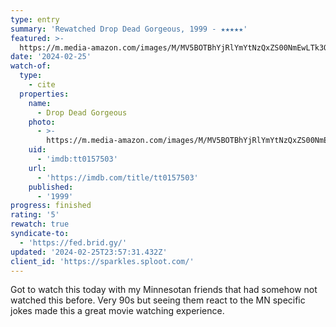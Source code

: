 ```yaml
---
type: entry
summary: 'Rewatched Drop Dead Gorgeous, 1999 - ★★★★★'
featured: >-
  https://m.media-amazon.com/images/M/MV5BOTBhYjRlYmYtNzQxZS00NmEwLTk3OTAtNjU4MDEwMmUyZDczXkEyXkFqcGdeQXVyMTQxNzMzNDI@._V1_SX300.jpg
date: '2024-02-25'
watch-of:
  type:
    - cite
  properties:
    name:
      - Drop Dead Gorgeous
    photo:
      - >-
        https://m.media-amazon.com/images/M/MV5BOTBhYjRlYmYtNzQxZS00NmEwLTk3OTAtNjU4MDEwMmUyZDczXkEyXkFqcGdeQXVyMTQxNzMzNDI@._V1_SX300.jpg
    uid:
      - 'imdb:tt0157503'
    url:
      - 'https://imdb.com/title/tt0157503'
    published:
      - '1999'
progress: finished
rating: '5'
rewatch: true
syndicate-to:
  - 'https://fed.brid.gy/'
updated: '2024-02-25T23:57:31.432Z'
client_id: 'https://sparkles.sploot.com/'
---
```

Got to watch this today with my Minnesotan friends that had somehow not watched this before. Very 90s but seeing them react to the MN specific jokes made this a great movie watching experience.
